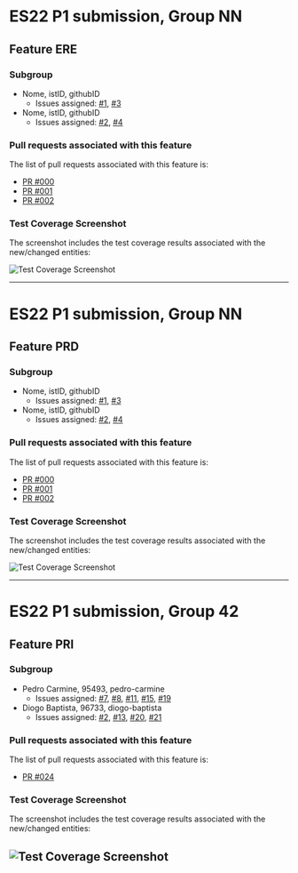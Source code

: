# ES22 P1 submission, Group NN

## Feature ERE

### Subgroup
 - Nome, istID, githubID
   + Issues assigned: [#1](https://github.com), [#3](https://github.com)
 - Nome, istID, githubID
   + Issues assigned: [#2](https://github.com), [#4](https://github.com)
 
### Pull requests associated with this feature

The list of pull requests associated with this feature is:

 - [PR #000](https://github.com)
 - [PR #001](https://github.com)
 - [PR #002](https://github.com)


### Test Coverage Screenshot

The screenshot includes the test coverage results associated with the new/changed 
entities:

![Test Coverage 
Screenshot](https://github.com/tecnico-softeng-2022/templates/blob/master/sprints/coverage-example.png)

---

# ES22 P1 submission, Group NN

## Feature PRD

### Subgroup
 - Nome, istID, githubID
   + Issues assigned: [#1](https://github.com), [#3](https://github.com)
 - Nome, istID, githubID
   + Issues assigned: [#2](https://github.com), [#4](https://github.com)
 
### Pull requests associated with this feature

The list of pull requests associated with this feature is:

 - [PR #000](https://github.com)
 - [PR #001](https://github.com)
 - [PR #002](https://github.com)


### Test Coverage Screenshot

The screenshot includes the test coverage results associated with the new/changed 
entities:

![Test Coverage 
Screenshot](https://github.com/tecnico-softeng-2022/templates/blob/master/sprints/coverage-example.png)

---

# ES22 P1 submission, Group 42

## Feature PRI

### Subgroup
 - Pedro Carmine, 95493, pedro-carmine
   + Issues assigned: [#7](https://github.com/tecnico-softeng-2022/es22-42/issues/7), [#8](https://github.com/tecnico-softeng-2022/es22-42/issues/8), [#11](https://github.com/tecnico-softeng-2022/es22-42/issues/11), [#15](https://github.com/tecnico-softeng-2022/es22-42/issues/15), [#19](https://github.com/tecnico-softeng-2022/es22-42/issues/19)
- Diogo Baptista, 96733, diogo-baptista
   + Issues assigned: [#2](https://github.com/tecnico-softeng-2022/es22-42/issues/2), [#13](https://github.com/tecnico-softeng-2022/es22-42/issues/13), [#20](https://github.com/tecnico-softeng-2022/es22-42/issues/20), [#21](https://github.com/tecnico-softeng-2022/es22-42/issues/21) 
 
### Pull requests associated with this feature

The list of pull requests associated with this feature is:

 - [PR #024](https://github.com/tecnico-softeng-2022/es22-42/pull/24)


### Test Coverage Screenshot

The screenshot includes the test coverage results associated with the new/changed entities:

![Test Coverage Screenshot](https://github.com/tecnico-softeng-2022/es22-42/blob/pri/images/pri/Dashboard.png)
---
